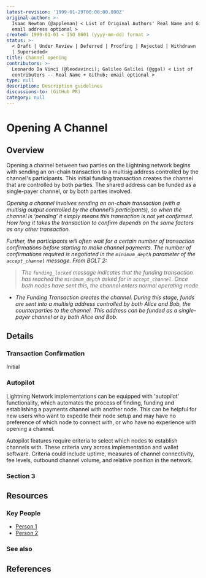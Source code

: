 ```yaml
---
latest-revision: '1999-01-29T00:00:00.000Z'
original-author: >-
  Isaac Newton (@appleman) < List of Original Authors' Real Name and Github;
  email address optional >
created: 1999-01-01 < ISO 8601 (yyyy-mm-dd) format >
status: >-
  < Draft | Under Review | Deferred | Proofing | Rejected | Withdrawn | Accepted
  | Superseded>
title: Channel opening
contributors: >-
  Leonardo Da Vinci (@leodavinci); Galileo Galilei (@ggal) < List of
  contributors -- Real Name + Github; email optional >
type: null
description: Description guidelines
discussions-to: (GitHub PR)
category: null
---
```


# Opening A Channel

## Overview

Opening a channel between two parties on the Lightning network begins with sending an on-chain transaction to a multisig address controlled by the channel's participants. This initial funding transaction creates the channel that are controlled by both parties. The shared address can be funded as a single-payer channel, or by both parties involved.

_Opening a channel involves sending an on-chain transaction \(with a multisig output controlled by the channel’s participants\), so when the channel is ‘pending’ it simply means this transaction is not yet confirmed. How long it takes the transaction to confirm depends on the same factors as any other transaction._

_Further, the participants will often wait for a certain number of transaction confirmations before starting to make channel payments. The number of confirmations required is negotiated in the `minimum_depth` parameter of the `accept_channel` message. From BOLT 2:_

> _The `funding_locked` message indicates that the funding transaction has reached the `minimum_depth` asked for in `accept_channel`. Once both nodes have sent this, the channel enters normal operating mode_

* _The Funding Transaction creates the channel. During this stage, funds are sent into a multisig address controlled by both Alice and Bob, the counterparties to the channel. This address can be funded as a single-payer channel or by both Alice and Bob._



## Details

### Transaction Confirmation

Initial 

### Autopilot

Lightning Network implementations can be equipped with 'autopilot' functionality, which automates the process of finding, funding and establishing a payments channel with another node. This can be helpful for new users who want to expedite their node setup and may have no preference of which node to connect with, or who have no experience with opening a channel. 

Autopilot features require criteria to select which nodes to establish channels with. These criteria vary across implementation and wallet software. Criteria could include uptime, measures of channel connectivity, fee levels, outbound channel volume, and relative position in the network. 

### Section 3

## Resources

### Key People

* [Person 1](channel-opening.md)
* [Person 2](channel-opening.md)

### See also

## References

